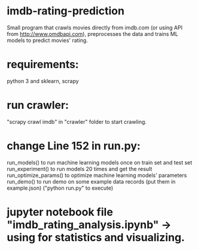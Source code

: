 # imdb-rating-prediction
Small program that crawls movies directly from imdb.com (or using API from http://www.omdbapi.com), preprocesses the data and trains ML models to predict movies' rating.

# requirements:
python 3 and sklearn, scrapy

# run crawler:
"scrapy crawl imdb" in "crawler" folder to start crawling.

# change Line 152 in run.py:
run_models() to run machine learning models once on train set and test set
run_experiment() to run models 20 times and get the result
run_optimize_params() to optimize machine learning models' parameters
run_demo() to run demo on some example data records (put them in example.json)
("python run.py" to execute)

# jupyter notebook file "imdb_rating_analysis.ipynb" -> using for statistics and visualizing.
